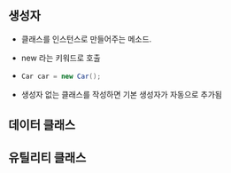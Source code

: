  생성자
 -----
- 클래스를 인스턴스로 만들어주는 메소드.

- new 라는 키워드로 호출
- ```java
  Car car = new Car();
  ```
- 생성자 없는 클래스를 작성하면 기본 생성자가 자동으로 추가됨

데이터 클래스
-------

유틸리티 클래스
-----
